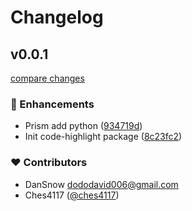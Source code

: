 # Changelog


## v0.0.1

[compare changes](https://github.com/storipress/karbon/compare/v0.1.91...v0.0.1)

### 🚀 Enhancements

- Prism add python ([934719d](https://github.com/storipress/karbon/commit/934719d))
- Init code-highlight package ([8c23fc2](https://github.com/storipress/karbon/commit/8c23fc2))

### ❤️ Contributors

- DanSnow <dododavid006@gmail.com>
- Ches4117 ([@ches4117](http://github.com/ches4117))

